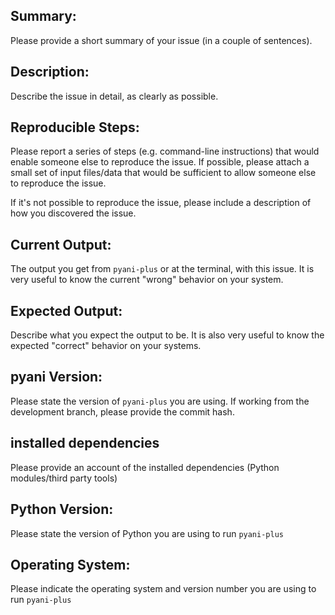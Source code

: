 ## Summary:

Please provide a short summary of your issue (in a couple of sentences).

## Description:

Describe the issue in detail, as clearly as possible.

## Reproducible Steps:

Please report a series of steps (e.g. command-line instructions) that would enable someone else to reproduce the issue. If possible, please attach a small set of input files/data that would be sufficient to allow someone else to reproduce the issue. 

If it's not possible to reproduce the issue, please include a description of how you discovered the issue.

## Current Output:

The output you get from `pyani-plus` or at the terminal, with this issue. It is very useful to know the current "wrong" behavior on your system.

## Expected Output:

Describe what you expect the output to be. It is also very useful to know the expected "correct" behavior on your systems.

## pyani Version:

Please state the version of `pyani-plus` you are using. If working from the development branch, please provide the commit hash.

## installed dependencies

Please provide an account of the installed dependencies (Python modules/third party tools)

## Python Version:

Please state the version of Python you are using to run `pyani-plus`

## Operating System:

Please indicate the operating system and version number you are using to run `pyani-plus`
